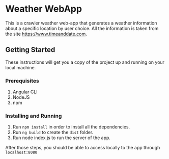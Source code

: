# Weather WebApp

This is a crawler weather web-app that generates a weather information about a specific location by user choice.
All the information is taken from the site https://www.timeanddate.com.

## Getting Started

These instructions will get you a copy of the project up and running on your local machine.

### Prerequisites

1. Angular CLI
2. NodeJS
2. npm

### Installing and Running

1. Run `npm install` in order to install all the dependencies.
1. Run `ng build` to create the `dist` folder.
2. Run node index.js to run the server of the app.

After those steps, you should be able to access locally to the app through `localhost:8080`
